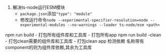 1. 解决ts-node运行ESM模块
    - `package.json`添加`"type": "module"`
    - 修改运行命令`node --experimental-specifier-resolution=node --experimental-modules --no-warnings --loader ts-node/esm <path>`


npm run build
    - 打包所有组件库和工具库
    - 打包所有app
npm run build -clean
    - 打包clean需要的组件库和工具库
    - 打包clean app
检测依赖
名称带有component的则为组件库依赖,其余为工具库